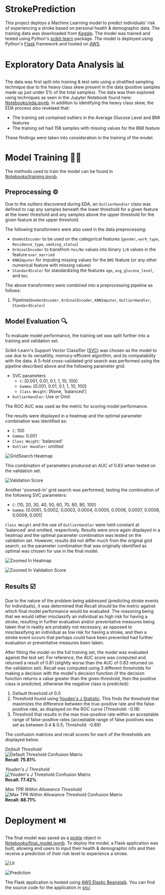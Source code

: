 # StrokePrediction
This project deploys a Machine Learning model to predict individuals' risk of experiencing a stroke based on 
personal health & demographic data. The training data was downloaded from 
[Kaggle](https://www.kaggle.com/datasets/fedesoriano/stroke-prediction-dataset). The model was trained and 
tested using Python's [scikit-learn](https://scikit-learn.org/stable/) package. The model is deployed using Python's [Flask](https://flask.palletsprojects.com/en/2.3.x/) framework and hosted on [AWS](https://aws.amazon.com/).

# Exploratory Data Analysis 📊
The data was first split into training & test sets using a stratified sampling technique due to the heavy class skew 
present in the data (positive samples made up just under 5% of the total samples). The data was then explored using 
techniques as seen in the Jupyter Notebook found here: [Notebooks/eda.ipynb](Notebooks/eda.ipynb). In addition to identifying 
the heavy class skew, the EDA process also revelaed that:

- The training set contained outliers in the Average Glucose Level and BMI features
- The training set had 158 samples with missing values for the BMI feature

These findings were taken into consideration in the training of the model.

# Model Training 🏋️‍♀️
The methods used to train the model can be found in [Notebooks/training.ipynb](Notebooks/training.ipynb).

## Preprocessing ⚙️
Due to the outliers discovered during EDA, an `OutlierHandler` class was defined to cap any samples beneath the 
lower threshold for a given feature at the lower threshold and any samples above the upper threshold for the given 
feature at the upper threshold.

The following transformers were also used in the data preprocessing:

- `OneHotEncoder` to be used on the categorical features (`gender`, `work_type`, `Residence_type`, `smoking_status`)
- `OrdinalEncoder` to transfrom `Yes/No` values into binary `1/0` values in the feature `ever_married`
- `KNNImputer` for imputing missing values for the `BMI` feature (or any other numerical feature with missing values)
- `StandardScaler` for standardizing the features `age`, `avg_glucose_level`, and `bmi`

The above transformers were combined into a preprocessing pipeline as follows:

1. Pipeline(`OneHotEncoder`, `OrdinalEncoder`, `KNNImputer`, `OutlierHandler`, `StandardScaler`)

## Model Evaluation 🔍
To evaluate model performance, the training set was split further into a training and validation set.

Scikit-Learn's Support Vector Classifier ([SVC](https://scikit-learn.org/stable/modules/generated/sklearn.svm.SVC.html#sklearn.svm.SVC)) 
was chosen as the model to use due to its versatility, memory-efficient algorithm, and its compatability with the data. A 5-fold 
cross-validated grid search was performed using the pipeline described above and the following parameter grid:

- SVC parameters
  - `C`: [0.001, 0.01, 0.1, 1, 10, 100]
  - `Gamma`: [0.001, 0.01, 0.1, 1, 10, 100]
  - `Class Weight`: [None, 'balanced']
- `OutlierHandler`: Use or Omit

The ROC AUC was used as the metric for scoring model performance.

The results were displayed in a heatmap and the optimal parameter combination was identified as:

- `C`: 100
- `Gamma`: 0.001
- `Class Weight`: 'balanced'
- `Outlier Handler`: omitted

![GridSearch Heatmap](images/gs_heatmap.png)

This combination of parameters produced an AUC of 0.83 when tested on the validation set.

![Validation Score](images/best_model_roc.png)

Another 'zoomed-in' grid search was performed, testing the combination of the following SVC parameters:

- `C`: [10, 20, 30, 40, 50, 60, 70, 80, 90, 100]
- `Gamma`: [0.0001, 0.0002, 0.0003, 0.0004, 0.0005, 0.0006, 0.0007, 0.0008, 0.0009, 0.001]

`Class Weight` and the use of `OutlierHandler` were held constant at 'balanced' and omitted, respectively. Results were once 
again displayed in a heatmap and the optimal parameter combination was tested on the validation set. However, results did 
not differ much from the original grid search, so the parameter combination that was originally identified as optimal was 
chosen for use in the final model.

![Zoomed In Heatmap](images/zoom_gs_heatmap.png)

![Zoomed In Validation Score](images/zoom_best_model_roc.png)

## Results ☑️
Due to the nature of the problem being addressed (predicting stroke events for individuals), it was determined that Recall 
should be the metric against which final model performance would be evaluated. The reasoning being that we would rather misclassify 
an individual as high risk for having a stroke, resulting in further evaluation and/or preventative measures being taken that in 
reality are probably not necessary, as opposed to misclassifying an individual as low risk for having a stroke, and then a stroke 
event occurs that perhaps could have been prevented had further evaluation or preventative measures been taken.

After fitting the model on the full training set, the model was evaluated against the test set. For reference, the AUC score was 
computed and returned a result of 0.81 (slightly worse than the AUC of 0.83 returned on the validation set). Recall was computed 
using 3 different thresholds for making a decision with the model's decision function (if the decision function returns a value 
greater than the given threshold, then the positive class is predicted, otherwise the negative class is predicted):

1. Default threshold of 0.0
2. Threshold found using [Youden's J Statistic](https://en.wikipedia.org/wiki/Youden%27s_J_statistic). This finds the threshold that
   maximizes the difference between the true-positive rate and the false-positive rate, as displayed on the ROC curve (Threshold: -0.18)
3. Threshold that results in the max true-positive rate within an acceptable range of false-positive rates (acceptable range of false
   positives was set as between 0.4 & 0.5; Threshold: -0.89)

The confusion matrices and recall scores for each of the thresholds are displayed below.

*Default Threshold*  
![Default Threshold Confusion Matrix](images/default_cm.png)  
**Recall: 75.81%**

*Youden's J Threshold*  
![Youden's J Threshold Confusion Matrix](images/youden_j_cm.png)  
**Recall: 77.42%**

*Max TPR Within Allowance Threshold*  
![Max TPR Within Allowance Threshold Confusion Matrix](images/max_tpr_cm.png)  
**Recall: 88.71%**

# Deployment ⏯️
The final model was saved as a [pickle](https://docs.python.org/3/library/pickle.html) object in 
[Notebooks/final_model.ipynb](Notebooks/final_model.ipynb). To deploy the model, a Flask application was 
built, allowing end users to input their health & demographic info and then receive a prediction of their 
risk level to experience a stroke.

![UI](images/ui.png)

![Prediction](images/prediction.png)

The Flask application is hosted using [AWS Elastic Beanstalk](https://aws.amazon.com/elasticbeanstalk/). You can 
find the source code for the application in [src/](src/).
